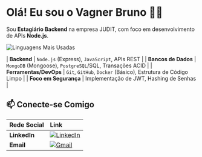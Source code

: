 # Olá! Eu sou o Vagner Bruno  🤙🏿

Sou **Estagiário Backend** na empresa JUDIT, com foco em desenvolvimento de APIs **Node.js**.


![Linguagens Mais Usadas](https://github-readme-stats.vercel.app/api/top-langs/?username=vagner99brrj&layout=compact&theme=radical)

| **Backend** | `Node.js` (Express), `JavaScript`, APIs REST |
| **Bancos de Dados** | `MongoDB` (Mongoose), `PostgreSQL`/SQL, Transações ACID |
| **Ferramentas/DevOps** | `Git`, `GitHub`, `Docker` (Básico), Estrutura de Código Limpo |
| **Foco em Segurança** | Implementação de JWT, Hashing de Senhas |

## 📫 Conecte-se Comigo

| Rede Social | Link |
| :--- | :--- |
| **LinkedIn** | [![LinkedIn](https://img.shields.io/badge/LinkedIn-0077B5?style=for-the-badge&logo=linkedin&logoColor=white)](https://www.linkedin.com/in/vagner-bruno-santos-oliveira99/) |
| **Email** | [![Gmail](https://img.shields.io/badge/Gmail-D14836?style=for-the-badge&logo=gmail&logoColor=white)](mailto:vagnerbruno0699@gmail.com) |
